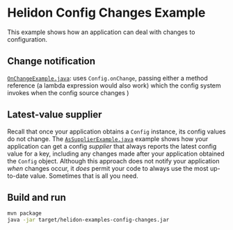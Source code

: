 # Helidon Config Changes Example

This example shows how an application can deal with changes to 
configuration.

## Change notification

[`OnChangeExample.java`](./src/main/java/io/helidon/config/examples/changes/OnChangeExample.java):
uses `Config.onChange`, passing either a method reference (a lambda expression
would also work) which the config system invokes when the config source changes
)

## Latest-value supplier

Recall that once your application obtains a `Config` instance, its config values 
do not change. The 
[`AsSupplierExample.java`](./src/main/java/io/helidon/config/examples/changes/AsSupplierExample.java)
example shows how your application can get a config _supplier_ that always reports 
the latest config value for a key, including any changes made after your
application obtained the `Config` object. Although this approach does not notify
your application _when_ changes occur, it _does_ permit your code to always use 
the most up-to-date value. Sometimes that is all you need.

## Build and run

```bash
mvn package
java -jar target/helidon-examples-config-changes.jar
```

